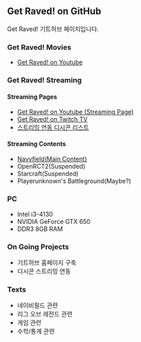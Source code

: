 ## Get Raved! on GitHub

Get Raved! 기트허브 페이지입니다.



### Get Raved! Movies

* [Get Raved! on Youtube](https://www.youtube.com/channel/UCddjChClpRKImlG8fepmypA)



### Get Raved! Streaming

#### Streaming Pages
* [Get Raved! on Youtube (Streaming Page)](https://www.youtube.com/channel/UCddjChClpRKImlG8fepmypA/live)
* [Get Raved! on Twitch TV](https://go.twitch.tv/trollingrave)
* [스트리밍 연동 디시콘 리스트](https://gist.githubusercontent.com/Get-Raved/57fbde60b5e19fcb31406d9cc0dc8600/raw/dccon_list.json)

#### Streaming Contents
* [Navyfield(Main Content)](http://navyfield.co.kr/main.asp)
* OpenRCT2(Suspended)
* Starcraft(Suspended)
* Playerunknown's Battleground(Maybe?)



### PC

* Intel i3-4130
* NVIDIA GeForce GTX 650
* DDR3 8GB RAM



### On Going Projects

* 기트허브 홈페이지 구축
* 디시콘 스트리밍 연동



### Texts

* 네이비필드 관련
* 리그 오브 레전드 관련
* 게임 관련
* 수학/통계 관련
